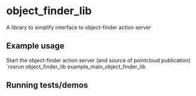 # object_finder_lib

A library to simplify interface to object-finder action server

## Example usage
Start the object-finder action server (and source of pointcloud publication)
`rosrun object_finder_lib example_main_object_finder_lib

## Running tests/demos
    
